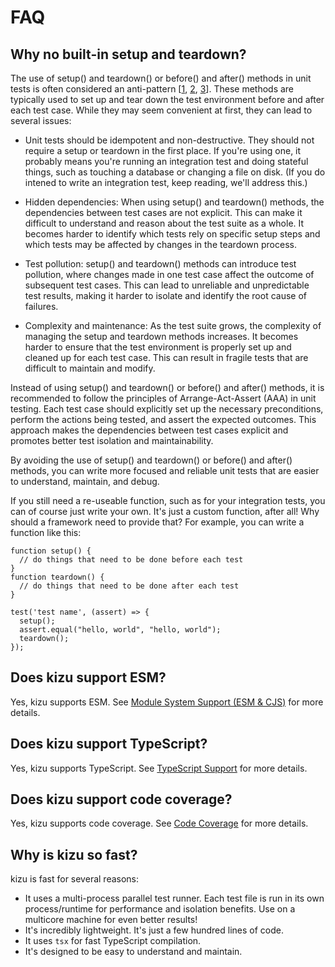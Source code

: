 # FAQ

## Why no built-in setup and teardown?

The use of setup() and teardown() or before() and after() methods in unit tests is often considered an anti-pattern [[1](https://jamesnewkirk.typepad.com/posts/2007/09/why-you-should-.html), [2](https://stackoverflow.com/questions/1087317/do-setup-teardown-hurt-test-maintainability), [3](https://medium.com/@jameskbride/testing-anti-patterns-b5ffc1612b8b)]. These methods are typically used to set up and tear down the test environment before and after each test case. While they may seem convenient at first, they can lead to several issues:

- Unit tests should be idempotent and non-destructive. They should not require a setup or teardown in the first place. If you're using one, it probably means you're running an integration test and doing stateful things, such as touching a database or changing a file on disk. (If you do intened to write an integration test, keep reading, we'll address this.)

- Hidden dependencies: When using setup() and teardown() methods, the dependencies between test cases are not explicit. This can make it difficult to understand and reason about the test suite as a whole. It becomes harder to identify which tests rely on specific setup steps and which tests may be affected by changes in the teardown process.

- Test pollution: setup() and teardown() methods can introduce test pollution, where changes made in one test case affect the outcome of subsequent test cases. This can lead to unreliable and unpredictable test results, making it harder to isolate and identify the root cause of failures.

- Complexity and maintenance: As the test suite grows, the complexity of managing the setup and teardown methods increases. It becomes harder to ensure that the test environment is properly set up and cleaned up for each test case. This can result in fragile tests that are difficult to maintain and modify.

Instead of using setup() and teardown() or before() and after() methods, it is recommended to follow the principles of Arrange-Act-Assert (AAA) in unit testing. Each test case should explicitly set up the necessary preconditions, perform the actions being tested, and assert the expected outcomes. This approach makes the dependencies between test cases explicit and promotes better test isolation and maintainability.

By avoiding the use of setup() and teardown() or before() and after() methods, you can write more focused and reliable unit tests that are easier to understand, maintain, and debug.

If you still need a re-useable function, such as for your integration tests, you can of course just write your own. It's just a custom function, after all! Why should a framework need to provide that? For example, you can write a function like this:

```
function setup() {
  // do things that need to be done before each test
}
function teardown() {
  // do things that need to be done after each test
}

test('test name', (assert) => {
  setup();
  assert.equal("hello, world", "hello, world");
  teardown();
});
```

## Does kizu support ESM?

Yes, kizu supports ESM. See [Module System Support (ESM & CJS)](esm.md) for more details.

## Does kizu support TypeScript?

Yes, kizu supports TypeScript. See [TypeScript Support](typescript.md) for more details.

## Does kizu support code coverage?

Yes, kizu supports code coverage. See [Code Coverage](codeCoverage.md) for more details.

## Why is kizu so fast?

kizu is fast for several reasons:

- It uses a multi-process parallel test runner. Each test file is run in its own process/runtime for performance and isolation benefits. Use on a multicore machine for even better results!
- It's incredibly lightweight. It's just a few hundred lines of code.
- It uses `tsx` for fast TypeScript compilation.
- It's designed to be easy to understand and maintain.